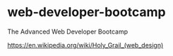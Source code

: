 # web-developer-bootcamp
The Advanced Web Developer Bootcamp

https://en.wikipedia.org/wiki/Holy_Grail_(web_design)